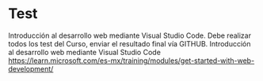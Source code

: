 # Test
Introducción al desarrollo web mediante Visual Studio Code. Debe realizar todos los test del Curso, enviar el resultado final vía GITHUB.  Introducción al desarrollo web mediante Visual Studio Code https://learn.microsoft.com/es-mx/training/modules/get-started-with-web-development/

